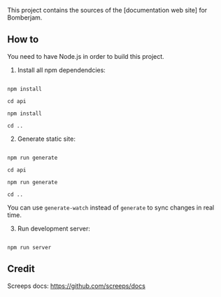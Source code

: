 
This project contains the sources of the [documentation web site] for Bomberjam.

## How to

You need to have Node.js in order to build this project.

  

1. Install all npm dependendcies:

  

```

npm install

cd api

npm install

cd ..

```

2. Generate static site:

  

```

npm run generate

cd api

npm run generate

cd ..

```

  

You can use `generate-watch` instead of `generate` to sync changes in real time.

  

3. Run development server:

  

```

npm run server

```

  
  

## Credit

Screeps docs: https://github.com/screeps/docs